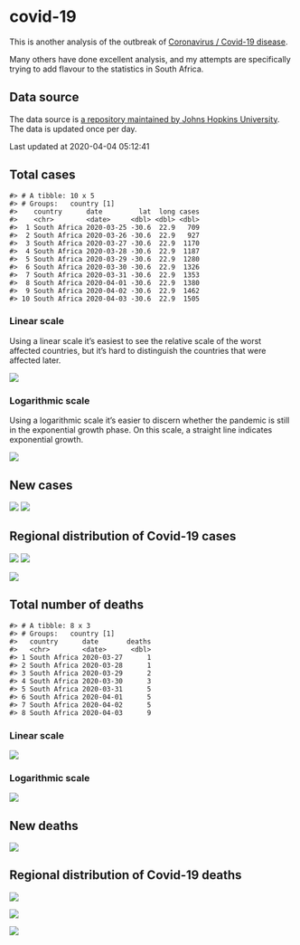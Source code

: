 
<!-- README.md is generated from README.Rmd. Please edit that file -->

# covid-19

<!-- badges: start -->

<!-- badges: end -->

This is another analysis of the outbreak of [Coronavirus / Covid-19
disease](https://en.wikipedia.org/wiki/Coronavirus_disease_2019).

Many others have done excellent analysis, and my attempts are
specifically trying to add flavour to the statistics in South Africa.

## Data source

The data source is [a repository maintained by Johns Hopkins
University](https://github.com/CSSEGISandData/COVID-19). The data is
updated once per day.

Last updated at 2020-04-04 05:12:41

## Total cases

    #> # A tibble: 10 x 5
    #> # Groups:   country [1]
    #>    country      date         lat  long cases
    #>    <chr>        <date>     <dbl> <dbl> <dbl>
    #>  1 South Africa 2020-03-25 -30.6  22.9   709
    #>  2 South Africa 2020-03-26 -30.6  22.9   927
    #>  3 South Africa 2020-03-27 -30.6  22.9  1170
    #>  4 South Africa 2020-03-28 -30.6  22.9  1187
    #>  5 South Africa 2020-03-29 -30.6  22.9  1280
    #>  6 South Africa 2020-03-30 -30.6  22.9  1326
    #>  7 South Africa 2020-03-31 -30.6  22.9  1353
    #>  8 South Africa 2020-04-01 -30.6  22.9  1380
    #>  9 South Africa 2020-04-02 -30.6  22.9  1462
    #> 10 South Africa 2020-04-03 -30.6  22.9  1505

### Linear scale

Using a linear scale it’s easiest to see the relative scale of the worst
affected countries, but it’s hard to distinguish the countries that were
affected later.

![](README_files/figure-gfm/unnamed-chunk-5-1.png)<!-- -->

### Logarithmic scale

Using a logarithmic scale it’s easier to discern whether the pandemic is
still in the exponential growth phase. On this scale, a straight line
indicates exponential growth.

![](README_files/figure-gfm/unnamed-chunk-6-1.png)<!-- -->

## New cases

![](README_files/figure-gfm/unnamed-chunk-7-1.png)<!-- -->
![](README_files/figure-gfm/unnamed-chunk-8-1.png)<!-- -->

## Regional distribution of Covid-19 cases

![](README_files/figure-gfm/unnamed-chunk-9-1.png)<!-- -->
![](README_files/figure-gfm/unnamed-chunk-10-1.png)<!-- -->

![](README_files/figure-gfm/unnamed-chunk-11-1.png)<!-- -->

## Total number of deaths

    #> # A tibble: 8 x 3
    #> # Groups:   country [1]
    #>   country      date       deaths
    #>   <chr>        <date>      <dbl>
    #> 1 South Africa 2020-03-27      1
    #> 2 South Africa 2020-03-28      1
    #> 3 South Africa 2020-03-29      2
    #> 4 South Africa 2020-03-30      3
    #> 5 South Africa 2020-03-31      5
    #> 6 South Africa 2020-04-01      5
    #> 7 South Africa 2020-04-02      5
    #> 8 South Africa 2020-04-03      9

### Linear scale

![](README_files/figure-gfm/unnamed-chunk-14-1.png)<!-- -->

### Logarithmic scale

![](README_files/figure-gfm/unnamed-chunk-15-1.png)<!-- -->

## New deaths

![](README_files/figure-gfm/unnamed-chunk-16-1.png)<!-- -->

## Regional distribution of Covid-19 deaths

![](README_files/figure-gfm/unnamed-chunk-17-1.png)<!-- -->

![](README_files/figure-gfm/unnamed-chunk-18-1.png)<!-- -->

![](README_files/figure-gfm/unnamed-chunk-19-1.png)<!-- -->
